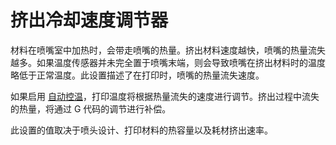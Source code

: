 挤出冷却速度调节器 
====
材料在喷嘴室中加热时，会带走喷嘴的热量。挤出材料速度越快，喷嘴的热量流失越多。如果温度传感器并未完全置于喷嘴末端，则会导致喷嘴在挤出材料时的温度略低于正常温度。此设置描述了在打印时，喷嘴的热量流失速度。

如果启用 [自动控温](../experimental/material_flow_dependent_temperature.md)，打印温度将根据热量流失的速度进行调节。挤出过程中流失的热量，将通过 G 代码的调节进行补偿。

此设置的值取决于喷头设计、打印材料的热容量以及耗材挤出速率。